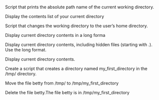 Script that prints the absolute path name of the current working directory.

Display the contents list of your current directory

Script that changes the working directory to the user’s home directory.

Display current directory contents in a long forma

Display current directory contents, including hidden files (starting with .). Use the long format.

Display current directory contents.

Create a script that creates a directory named my_first_directory in the /tmp/ directory.

Move the file betty from /tmp/ to /tmp/my_first_directory

Delete the file betty.The file betty is in /tmp/my_first_directory
